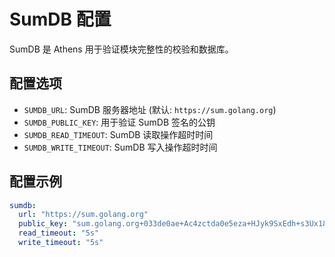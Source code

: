 # SumDB 配置

SumDB 是 Athens 用于验证模块完整性的校验和数据库。

## 配置选项

- `SUMDB_URL`: SumDB 服务器地址 (默认: `https://sum.golang.org`)
- `SUMDB_PUBLIC_KEY`: 用于验证 SumDB 签名的公钥
- `SUMDB_READ_TIMEOUT`: SumDB 读取操作超时时间
- `SUMDB_WRITE_TIMEOUT`: SumDB 写入操作超时时间

## 配置示例

```yaml
sumdb:
  url: "https://sum.golang.org"
  public_key: "sum.golang.org+033de0ae+Ac4zctda0e5eza+HJyk9SxEdh+s3Ux18htTTAD8OuAn8"
  read_timeout: "5s"
  write_timeout: "5s"
```